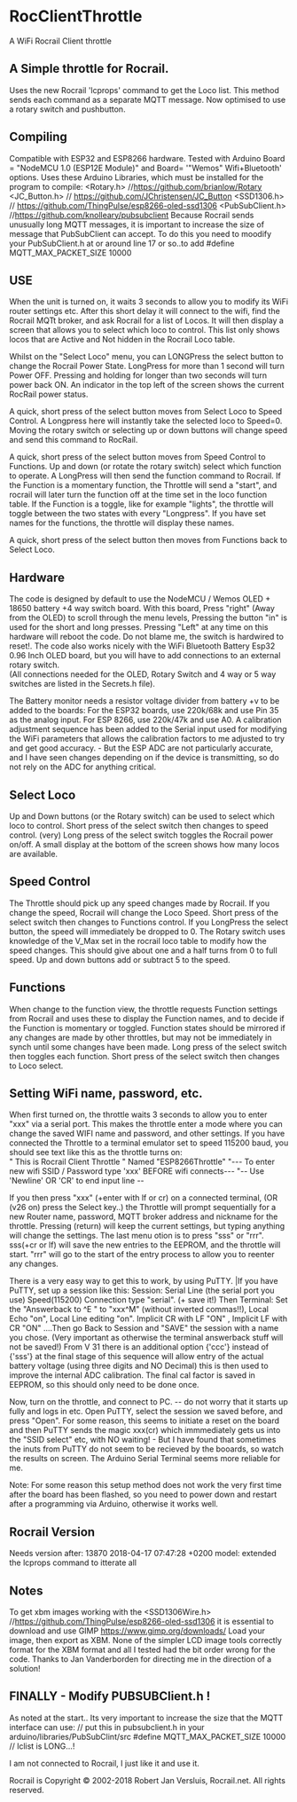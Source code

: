 # RocClientThrottle
A WiFi Rocrail Client throttle 

## A Simple throttle for Rocrail. 
Uses the new Rocrail 'lcprops' command to get the Loco list. This method sends each command as a separate MQTT message.
Now optimised to use a rotary switch and pushbutton. 

## Compiling
Compatible with ESP32 and ESP8266 hardware. 
Tested with Arduino Board = "NodeMCU 1.0 (ESP12E Module)" and Board= '"Wemos" Wifi+Bluetooth'  options.
Uses these Arduino Libraries, which must be installed for the program to compile:
<Rotary.h>    //https://github.com/brianlow/Rotary
<JC_Button.h> // https://github.com/JChristensen/JC_Button
<SSD1306.h>   // https://github.com/ThingPulse/esp8266-oled-ssd1306
<PubSubClient.h>  //https://github.com/knolleary/pubsubclient
Because Rocrail sends unusually long MQTT messages, it is important to increase the size of message that PubSubClient can accept. To do this you need to moodify your PubSubClient.h at or around line 17 or so..to add  #define MQTT_MAX_PACKET_SIZE 10000  

## USE
When the unit is turned on, it waits 3 seconds to allow you to modify its WiFi router settings etc. After this short delay it will connect to the wifi, find the Rocrail MQTt broker, and ask Rocrail for a list of Locos. It will then display a screen that allows you to select which loco to control. This list only shows locos that are Active and Not hidden in the Rocrail Loco table. 

Whilst on the "Select Loco" menu, you can LONGPress the select button to change the Rocrail Power State. LongPress for more than 1 second will turn Power OFF. Pressing and holding for longer than two seconds will turn power back ON. An indicator in the top left of the screen shows the current RocRail power status.

A quick, short press of the select button moves from Select Loco to Speed Control. A Longpress here will instantly take the selected loco to Speed=0. Moving the rotary switch or selecting up or down buttons will change speed and send this command to RocRail.

A quick, short press of the select button moves from Speed Control to Functions. Up and down (or rotate the rotary switch) select which function to operate. A LongPress will then send the function command to Rocrail. If the Function is a momentary function, the Throttle will send a "start", and rocrail will later turn the function off at the time set in the loco function table. If the Function is a toggle, like for example "lights", the throttle will toggle between the two states with every "Longpress". If you have set names for the functions, the throttle will display these names.

A quick, short press of the select button then moves from Functions back to Select Loco.

## Hardware
The code is designed by default to use the NodeMCU / Wemos OLED + 18650 battery +4 way switch board. 
With this board, Press "right" (Away from the OLED) to scroll through the menu levels, Pressing the button "in" is used for the short and long presses. 
Pressing "Left" at any time on this hardware will reboot the code. Do not blame me, the switch is hardwired to reset!. 
The code also works nicely with the WiFi Bluetooth Battery Esp32 0.96 Inch OLED board, but you will have to add connections to an external rotary switch.   
(All connections needed for the OLED, Rotary Switch and 4 way or 5 way switches are listed in the Secrets.h file).

The Battery monitor needs a resistor voltage divider from battery +v to be added to the boards: For the ESP32 boards, use 220k/68k and use Pin 35 as the analog input. For ESP 8266, use 220k/47k and use A0. A calibration adjustment sequence has been added to the Serial input used for modifying the WiFi parameters that allows the calibration factors to me adjusted to try and get good accuracy. - But the ESP ADC are not particularly accurate, and I have seen changes depending on if the device is transmitting, so do not rely on the ADC for anything critical. 


## Select Loco 
Up and Down buttons (or the Rotary switch) can be used to select which loco to control. 
Short press of the select switch then changes to speed control. (very) Long press of the select switch toggles the Rocrail power on/off.
A small display at the bottom of the screen shows how many locos are available.

## Speed Control 
The Throttle should pick up any speed changes made by Rocrail. If you change the speed, Rocrail will change the Loco Speed. 
Short press of the select switch then changes to Functions control.
If you LongPress the select button, the speed will immediately be dropped to 0.
The Rotary switch uses knowledge of the V_Max set in the rocrail loco table to modify how the speed changes. This should give about one and a half turns from 0 to full speed. 
Up and down buttons add or subtract 5 to the speed.  

## Functions 
When change to the function view, the throttle requests Function settings from Rocrail and uses these to display the Function names, and to decide if the Function is momentary or toggled. Function states should be mirrored if any changes are made by other throttles, but may not be immediately in synch until some changes have been made.  Long press of the select switch then toggles each function. Short press of the select switch then changes to Loco select.

## Setting WiFi name, password, etc.
When first turned on, the throttle waits 3 seconds to allow you to enter "xxx" via a serial port. 
This makes the throttle enter a mode where you can change the saved WIFI name and password, and other settings.
If you have connected the Throttle to a terminal emulator set to speed 115200 baud, you should see text like this as the throttle turns on:  
"           This is Rocrail Client Throttle 
"            Named      "ESP8266Throttle" 
"--- To enter new wifi SSID / Password type 'xxx' BEFORE wifi connects--- 
"-- Use 'Newline' OR 'CR' to end input line  --
 
If you then press "xxx" (+enter with lf or cr) on a connected terminal, (OR (v26 on) press the Select key..)  the Throttle will prompt sequentially for a new Router name, password, MQTT broker address and nickname for the throttle. Pressing (return) will keep the current settings, but typing anything will change the settings. 
The last menu otion is to press "sss" or "rrr". sss(+cr or lf) will save the new entries to the EEPROM, and the throttle will start. "rrr" will go to the start of the entry process to allow you to reenter any changes.  

There is a very easy way to get this to work, by using PuTTY. 
|If you have PuTTY, set up a session like this: 
Session: Serial Line (the serial port you use) Speed(115200) Connection type "serial". (+ save it!) 
Then Terminal: Set the "Answerback to ^E " to "xxx^M" (without inverted commas!!), 
Local Echo "on", Local Line editing "on". Implicit CR with LF "ON" , Implicit LF with CR "ON" 
....Then go Back to Session and "SAVE" the session with a name you chose. (Very important as otherwise the terminal answerback stuff will not be saved!)
From V 31 there is an additional option {'ccc'} instead of {'sss'} at the final stage of this sequence will allow entry of the actual battery voltage (using three digits and NO Decimal) this is then used to improve the internal ADC calibration. The final cal factor is saved in EEPROM, so this should only need to be done once. 


Now, turn on the throttle, and connect to PC. -- do not worry that it starts up fully and logs in etc.
Open PuTTY, select the session we saved before, and press "Open". 
For some reason, this seems to initiate a reset on the board and then PuTTY sends the magic xxx(cr) which immmediately gets us into the "SSID select" etc, with NO waiting!  - But I have found that sometimes the inuts from PuTTY do not seem to be recieved by the booards, so watch the results on screen. The Arduino Serial Terminal seems more reliable for me. 

Note: For some reason this setup method does not work the very first time after the board has been flashed, so you need to power down and restart after a programming via Arduino, otherwise it works well. 


## Rocrail Version
Needs version after: 13870 2018-04-17 07:47:28 +0200 model: extended the lcprops command to itterate all

## Notes
To get xbm images working with the <SSD1306Wire.h>  //https://github.com/ThingPulse/esp8266-oled-ssd1306 it is essential to download and use GIMP https://www.gimp.org/downloads/ Load your image, then export as XBM. None of the simpler LCD image tools correctly format for the XBM format and all I tested had the bit order wrong for the code. Thanks to Jan Vanderborden for directing me in the direction of a solution! 

## FINALLY - Modify PUBSUBClient.h ! 
As noted at the start.. Its very important to increase the size that the MQTT interface can use: 
// put this in pubsubclient.h in your arduino/libraries/PubSubClint/src 
#define MQTT_MAX_PACKET_SIZE 10000   // lclist is LONG...!


I am not connected to Rocrail, I just like it and use it.

Rocrail is  Copyright © 2002-2018 Robert Jan Versluis, Rocrail.net. All rights reserved.

